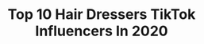 ---
title: Top 10 Hair Dressers TikTok Influencers In 2020
description: >-
  Find top hair dressers TikTok influencers in 2020. Most popular hashtags: #funny #hair #dresses #hairstyle.
platform: TikTok
profiles:
  - username: "mua_abhijitbasak_9070"
    fullname: >-
      MUA_ABHIJIT_BASAK
    location: "India"
    followers: 46275
    engagement: 831
    commentsToLikes: 0.061245
    id: cka637fk634vd0i78jqik4j65
    verified: false
    hashtags: "#mother, #creativemakep, #youtube, #champibeats"
  - username: "shabaazpb08"
    fullname: >-
      shabaaz salmani
    location: "India"
    followers: 180912
    engagement: 1375
    commentsToLikes: 0.009204
    id: ck9nr21b36lnb0j78h0c5wamh
    verified: false
    hashtags: "#nana, #desh, #paabi, #krish"
  - username: "rocknrosehair"
    fullname: >-
      Rock n Rose Hair
    location: "United Kingdom"
    followers: 10562
    engagement: 637
    commentsToLikes: 0.006246
    id: ck9euz825fv4i0j784swcoacg
    verified: false
    hashtags: "#bluehair, #scottish, #halfandhalfhair, #scotland"
  - username: "sehgal.srishti"
    fullname: >-
      Srishti Sehgal
    location: "Canada"
    followers: 9438
    engagement: 640
    commentsToLikes: 0.018362
    id: ck90r25iqkrhc0j78fde6rawn
    verified: false
    hashtags: "#karnaajula, #richgirl, #itsshowtime, #girls"
  - username: "hairmadeezforher"
    fullname: >-
      hairmadeez
    location: "United States"
    followers: 55327
    engagement: 682
    commentsToLikes: 0.014942
    id: ckac76ve5emf40i78ttgpjlvp
    verified: false
    hashtags: "#leftonread, #styletips, #runnin, #timetocutit"
  - username: "vinodhairstudioo"
    fullname: >-
      Vinod Hair Studioo
    location: "India"
    followers: 238879
    engagement: 775
    commentsToLikes: 0.004399
    id: ck9v2dsw3l8l40j78tef7rm01
    verified: false
    hashtags: "#slomo, #viralvideo, #bhai, #haircolor"
  - username: "aslamhairdresser"
    fullname: >-
      Aslam Hair Dresser
    location: "India"
    followers: 36245
    engagement: 1173
    commentsToLikes: 0.007795
    id: ck9acz0mcuxj60j78z46o7668
    verified: false
    hashtags: ""
  - username: "tetyana.tania"
    fullname: >-
      Tetyana Tania
    location: "United Kingdom"
    followers: 24054
    engagement: 661
    commentsToLikes: 0.019802
    id: ck8ae6d9fa6vg0j782cy95paz
    verified: false
    hashtags: "#foru, #girlfriend, #doglovers, #stayathome"
  - username: "fashion.world.7"
    fullname: >-
      fashion.world.7
    location: "Egypt"
    followers: 10519
    engagement: 592
    commentsToLikes: 0.011767
    id: cka0wxuti4u8n0i78uo2wy8xa
    verified: false
    hashtags: "#hairstyle, #tiktokfashion, #highheels, #nailsonfleek"
  - username: "nicolettesidelsky"
    fullname: >-
      Nicolette 🌞
    location: "United States"
    followers: 34265
    engagement: 2139
    commentsToLikes: 0.043339
    id: ck80no5umdkyo0j78myohk4kt
    verified: false
    hashtags: "#hoopsathome, #werkitfromhome, #rightfootup, #leftfootslide"
---